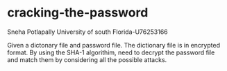 # cracking-the-password
Sneha Potlapally
University of south Florida-U76253166


Given a dictonary file and password file.
The dictionary file is in encrypted format.
By using the SHA-1 algorithim, need to decrypt the password file and match them by considering all the possible attacks.
